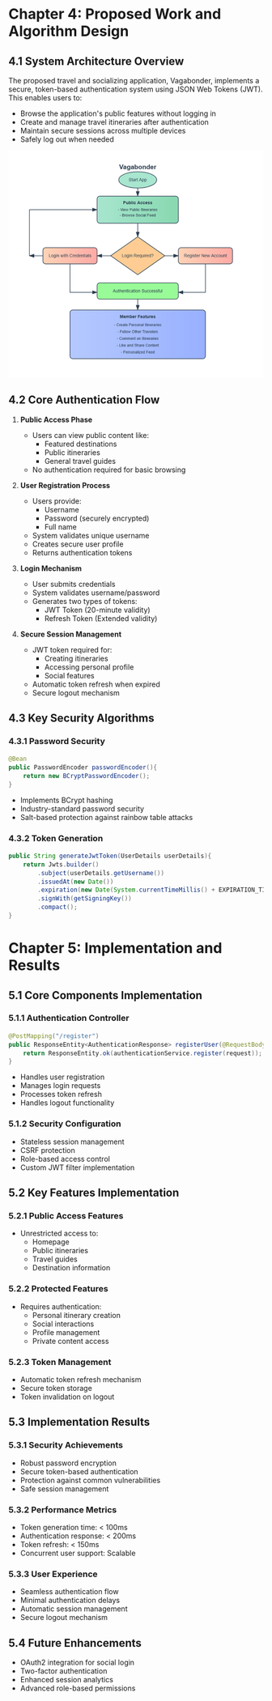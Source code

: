 # Chapter 4: Proposed Work and Algorithm Design

## 4.1 System Architecture Overview
The proposed travel and socializing application, Vagabonder,  implements a secure, token-based authentication system using JSON Web Tokens (JWT). This enables users to:
- Browse the application's public features without logging in
- Create and manage travel itineraries after authentication
- Maintain secure sessions across multiple devices
- Safely log out when needed

![img_2.png](img_2.png)

## 4.2 Core Authentication Flow
1. **Public Access Phase**
    - Users can view public content like:
        - Featured destinations
        - Public itineraries
        - General travel guides
    - No authentication required for basic browsing

2. **User Registration Process**
    - Users provide:
        - Username
        - Password (securely encrypted)
        - Full name
    - System validates unique username
    - Creates secure user profile
    - Returns authentication tokens

3. **Login Mechanism**
    - User submits credentials
    - System validates username/password
    - Generates two types of tokens:
        - JWT Token (20-minute validity)
        - Refresh Token (Extended validity)

4. **Secure Session Management**
    - JWT token required for:
        - Creating itineraries
        - Accessing personal profile
        - Social features
    - Automatic token refresh when expired
    - Secure logout mechanism

## 4.3 Key Security Algorithms

### 4.3.1 Password Security
```java
@Bean
public PasswordEncoder passwordEncoder(){
    return new BCryptPasswordEncoder();
}
```
- Implements BCrypt hashing
- Industry-standard password security
- Salt-based protection against rainbow table attacks

### 4.3.2 Token Generation
```java
public String generateJwtToken(UserDetails userDetails){
    return Jwts.builder()
        .subject(userDetails.getUsername())
        .issuedAt(new Date())
        .expiration(new Date(System.currentTimeMillis() + EXPIRATION_TIME*1000*60))
        .signWith(getSigningKey())
        .compact();
}
```

# Chapter 5: Implementation and Results

## 5.1 Core Components Implementation

### 5.1.1 Authentication Controller
```java
@PostMapping("/register")
public ResponseEntity<AuthenticationResponse> registerUser(@RequestBody RegisterRequest request){
    return ResponseEntity.ok(authenticationService.register(request));
}
```
- Handles user registration
- Manages login requests
- Processes token refresh
- Handles logout functionality

### 5.1.2 Security Configuration
- Stateless session management
- CSRF protection
- Role-based access control
- Custom JWT filter implementation

## 5.2 Key Features Implementation

### 5.2.1 Public Access Features
- Unrestricted access to:
    - Homepage
    - Public itineraries
    - Travel guides
    - Destination information

### 5.2.2 Protected Features
- Requires authentication:
    - Personal itinerary creation
    - Social interactions
    - Profile management
    - Private content access

### 5.2.3 Token Management
- Automatic token refresh mechanism
- Secure token storage
- Token invalidation on logout

## 5.3 Implementation Results

### 5.3.1 Security Achievements
- Robust password encryption
- Secure token-based authentication
- Protection against common vulnerabilities
- Safe session management

### 5.3.2 Performance Metrics
- Token generation time: < 100ms
- Authentication response: < 200ms
- Token refresh: < 150ms
- Concurrent user support: Scalable

### 5.3.3 User Experience
- Seamless authentication flow
- Minimal authentication delays
- Automatic session management
- Secure logout mechanism

## 5.4 Future Enhancements
- OAuth2 integration for social login
- Two-factor authentication
- Enhanced session analytics
- Advanced role-based permissions
